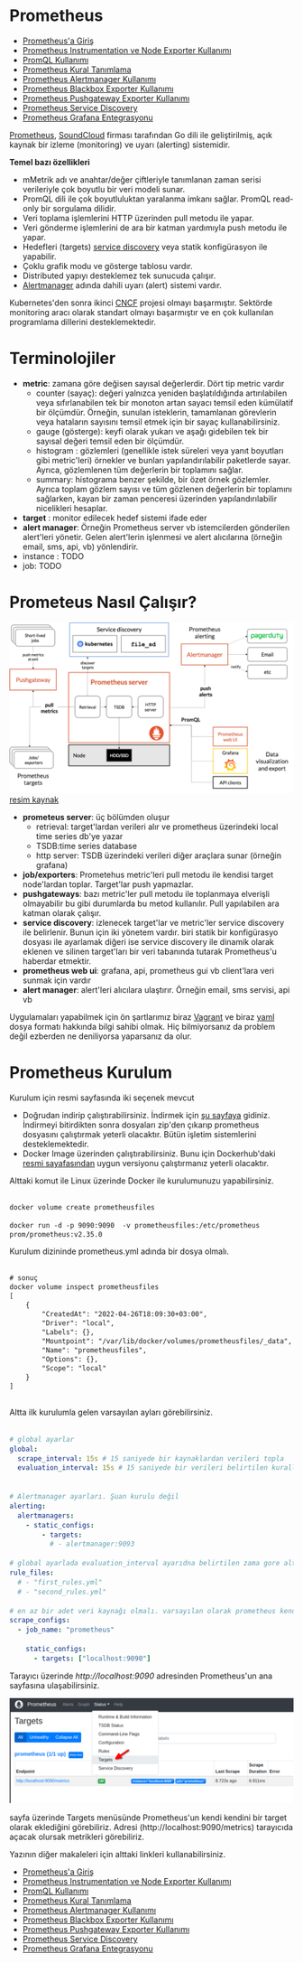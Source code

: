 # Prometheus

- [Prometheus'a Giriş](1.prometheus-nedir.md)
- [Prometheus Instrumentation ve Node Exporter Kullanımı](2.instrumentation.md)
- [PromQL Kullanımı](3.quering.md)
- [Prometheus Kural Tanımlama](4.configuring_rules.md)
- [Prometheus Alertmanager Kullanımı](5.alertmanager.md)
- [Prometheus Blackbox Exporter Kullanımı](6.blackbox_exporter.md)
- [Prometheus Pushgateway Exporter Kullanımı](7.pushgateway.md)
- [Prometheus Service Discovery](8.service_discovery.md)
- [Prometheus Grafana Entegrasyonu](9.grafana_integration.md)

[Prometheus](https://prometheus.io/docs/introduction/overview/), [SoundCloud](https://soundcloud.com/) firması tarafından Go dili ile geliştirilmiş, açık kaynak bir izleme (monitoring) ve uyarı (alerting) sistemidir.

**Temel bazı özellikleri**

- mMetrik adı ve anahtar/değer çiftleriyle tanımlanan zaman serisi verileriyle çok boyutlu bir veri modeli sunar.
- PromQL dili ile çok boyutluluktan yaralanma imkanı sağlar. PromQL read-only bir sorgulama dilidir. 
- Veri  toplama işlemlerini HTTP üzerinden pull metodu ile yapar.
- Veri gönderme işlemlerini de ara bir katman yardımıyla push metodu ile yapar.
- Hedefleri (targets) [service discovery](https://en.wikipedia.org/wiki/Service_discovery) veya statik konfigürasyon ile yapabilir.
- Çoklu grafik modu ve gösterge tablosu vardır.
- Distributed yapıyı desteklemez tek sunucuda çalışır.
- [Alertmanager](https://prometheus.io/docs/alerting/latest/alertmanager/) adında dahili uyarı (alert) sistemi vardır.


Kubernetes'den sonra ikinci [CNCF](https://www.cncf.io/) projesi olmayı başarmıştır. Sektörde monitoring aracı olarak standart olmayı başarmıştır ve en çok kullanılan programlama dillerini desteklemektedir. 

# Terminolojiler

- **metric**: zamana göre değisen sayısal değerlerdir. Dört tip metric vardır
  - counter (sayaç): değeri yalnızca yeniden başlatıldığında artırılabilen veya sıfırlanabilen tek bir monoton artan sayacı temsil eden kümülatif bir ölçümdür. Örneğin, sunulan isteklerin, tamamlanan görevlerin veya hataların sayısını temsil etmek için bir sayaç kullanabilirsiniz.
  - gauge (gösterge): keyfi olarak yukarı ve aşağı gidebilen tek bir sayısal değeri temsil eden bir ölçümdür.
  - histogram : gözlemleri (genellikle istek süreleri veya yanıt boyutları gibi metric'leri) örnekler ve bunları yapılandırılabilir paketlerde sayar. Ayrıca, gözlemlenen tüm değerlerin bir toplamını sağlar.
  - summary: histograma benzer şekilde, bir özet örnek gözlemler. Ayrıca toplam gözlem sayısı ve tüm gözlenen değerlerin bir toplamını sağlarken, kayan bir zaman penceresi üzerinden yapılandırılabilir nicelikleri hesaplar.
- **target** : monitor edilecek hedef sistemi ifade eder
- **alert manager**: Örneğin Prometheus server vb istemcilerden gönderilen alert'leri yönetir. Gelen alert'lerin işlenmesi ve alert alıcılarına (örneğin email, sms, api, vb) yönlendirir.
- instance : TODO
- job: TODO

# Prometeus Nasıl Çalışır?
![architecture.png](files/architecture.png)
[resim kaynak](https://prometheus.io/docs/introduction/overview/)

- **prometeus server**: üç bölümden oluşur
  - retrieval: target'lardan verileri alır ve prometheus üzerindeki local time series db'ye yazar
  - TSDB:time series database
  - http server: TSDB üzerindeki verileri diğer araçlara sunar (örneğin grafana)
- **job/exporters**: Prometehus metric'leri pull metodu ile kendisi target node'lardan toplar. Target'lar push yapmazlar.
- **pushgateways**: bazı metric'ler pull metodu ile toplanmaya elverişli olmayabilir bu gibi durumlarda bu metod kullanılır. Pull yapılabilen ara katman olarak çalışır.
- **service discovery**: izlenecek target'lar ve metric'ler service discovery ile belirlenir. Bunun için iki yönetem vardır. biri statik bir konfigürasyo dosyası ile ayarlamak diğeri ise service discovery ile dinamik olarak eklenen ve silinen target'ları bir veri tabanında tutarak Prometheus'u haberdar etmektir.  
- **prometheus web ui**: grafana, api, prometheus gui vb client'lara veri sunmak için vardır
-  **alert manager**: alert'leri alıcılara ulaştırır. Örneğin email, sms servisi, api vb

Uygulamaları yapabilmek için ön şartlarımız biraz [Vagrant](https://learn.hashicorp.com/collections/vagrant/getting-started) ve biraz [yaml](https://www.cloudbees.com/blog/yaml-tutorial-everything-you-need-get-started) dosya formatı hakkında bilgi sahibi olmak. Hiç bilmiyorsanız da problem değil ezberden ne deniliyorsa yaparsanız da olur.

# Prometheus Kurulum

Kurulum için resmi sayfasında iki seçenek mevcut

- Doğrudan indirip çalıştırabilirsiniz. İndirmek için [şu sayfaya](https://prometheus.io/download/) gidiniz. İndirmeyi bitirdikten sonra dosyaları zip'den çıkarıp prometheus dosyasını çalıştırmak yeterli olacaktır. Bütün işletim sistemlerini desteklemektedir.
- Docker Image üzerinden çalıştırabilirsiniz. Bunu için Dockerhub'daki [resmi sayafasından](https://hub.docker.com/r/prom/prometheus) uygun versiyonu çalıştırmanız yeterli olacaktır. 

Alttaki komut ile Linux üzerinde Docker ile kurulumunuzu yapabilirsiniz.

```shell

docker volume create prometheusfiles

docker run -d -p 9090:9090  -v prometheusfiles:/etc/prometheus  prom/prometheus:v2.35.0
```
Kurulum dizininde prometheus.yml adında bir dosya olmalı.

```shell

# sonuç
docker volume inspect prometheusfiles
[
    {
        "CreatedAt": "2022-04-26T18:09:30+03:00",
        "Driver": "local",
        "Labels": {},
        "Mountpoint": "/var/lib/docker/volumes/prometheusfiles/_data",
        "Name": "prometheusfiles",
        "Options": {},
        "Scope": "local"
    }
]


```

Altta ilk kurulumla gelen varsayılan ayları görebilirsiniz.


```yml

# global ayarlar
global:
  scrape_interval: 15s # 15 saniyede bir kaynaklardan verileri topla
  evaluation_interval: 15s # 15 saniyede bir verileri belirtilen kurallara göre verilier işle


# Alertmanager ayarları. Şuan kurulu değil
alerting:
  alertmanagers:
    - static_configs:
        - targets:
          # - alertmanager:9093

# global ayarlada evaluation_interval ayarıdna belirtilen zama gore alttaki kuralları yükle
rule_files:
  # - "first_rules.yml"
  # - "second_rules.yml"

# en az bir adet veri kaynağı olmalı. varsayılan olarak prometheus kendini eklemiş
scrape_configs:
  - job_name: "prometheus"

    static_configs:
      - targets: ["localhost:9090"]

```

Tarayıcı üzerinde _http://localhost:9090_ adresinden Prometheus'un ana sayfasına ulaşabilirsiniz.

![homepage.png](files/homepage.png)

sayfa üzerinde Targets menüsünde Prometheus'un kendi kendini bir target olarak eklediğini görebiliriz. Adresi (http://localhost:9090/metrics) tarayıcıda açacak olursak metrikleri görebiliriz.

Yazının diğer makaleleri için alttaki linkleri kullanabilirsiniz.
- [Prometheus'a Giriş](1.prometheus-nedir.md)
- [Prometheus Instrumentation ve Node Exporter Kullanımı](2.instrumentation.md)
- [PromQL Kullanımı](3.quering.md)
- [Prometheus Kural Tanımlama](4.configuring_rules.md)
- [Prometheus Alertmanager Kullanımı](5.alertmanager.md)
- [Prometheus Blackbox Exporter Kullanımı](6.blackbox_exporter.md)
- [Prometheus Pushgateway Exporter Kullanımı](7.pushgateway.md)
- [Prometheus Service Discovery](8.service_discovery.md)
- [Prometheus Grafana Entegrasyonu](9.grafana_integration.md)
